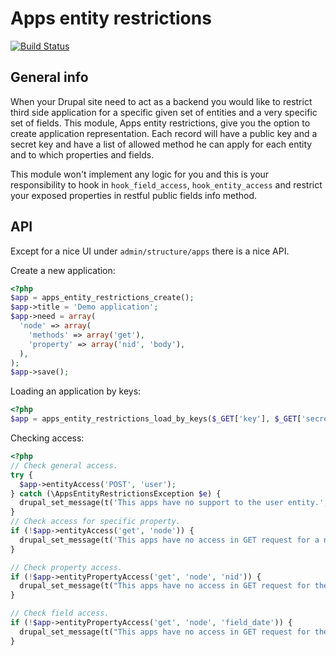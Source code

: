 # Apps entity restrictions
[![Build Status](https://api.travis-ci.org/RoySegall/apps_entity_restrictions.svg?branch=7.x-1.x)](https://travis-ci.org/RoySegall/apps_entity_restrictions)
## General info
When your Drupal site need to act as a backend you would like to restrict third
side application for a specific given set of entities and a very specific set of
fields. This module, Apps entity restrictions, give you the option to create application
representation. Each record will have a public key and a secret key and have a
list of allowed method he can apply for each entity and to which properties and
fields.

This module won't implement any logic for you and this is your responsibility
to hook in `hook_field_access`, `hook_entity_access` and restrict your exposed
properties in restful public fields info method.

## API
Except for a nice UI under `admin/structure/apps` there is a nice API.

Create a new application:
```php
<?php
$app = apps_entity_restrictions_create();
$app->title = 'Demo application';
$app->need = array(
  'node' => array(
    'methods' => array('get'),
    'property' => array('nid', 'body'),
  ),
);
$app->save();
```

Loading an application by keys:
```php
<?php
$app = apps_entity_restrictions_load_by_keys($_GET['key'], $_GET['secret']);
```

Checking access:
```php
<?php
// Check general access.
try {
  $app->entityAccess('POST', 'user');
} catch (\AppsEntityRestrictionsException $e) {
  drupal_set_message(t('This apps have no support to the user entity.', 'error'));
}
// Check access for specific property.
if (!$app->entityAccess('get', 'node')) {
  drupal_set_message(t('This apps have no access in GET request for a node.', 'error'));
}

// Check property access.
if (!$app->entityPropertyAccess('get', 'node', 'nid')) {
  drupal_set_message(t("This apps have no access in GET request for the node's nid.", 'error'));
}

// Check field access.
if (!$app->entityPropertyAccess('get', 'node', 'field_date')) {
  drupal_set_message(t("This apps have no access in GET request for the node's date field.", 'error'));
}

```
